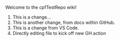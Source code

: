 Welcome to the cpfTestRepo wiki!

1. This is a change...
2. This is another change, from docs within GitHub.
3. This is a change from VS Code.
4. Directly editing file to kick off new GH action
